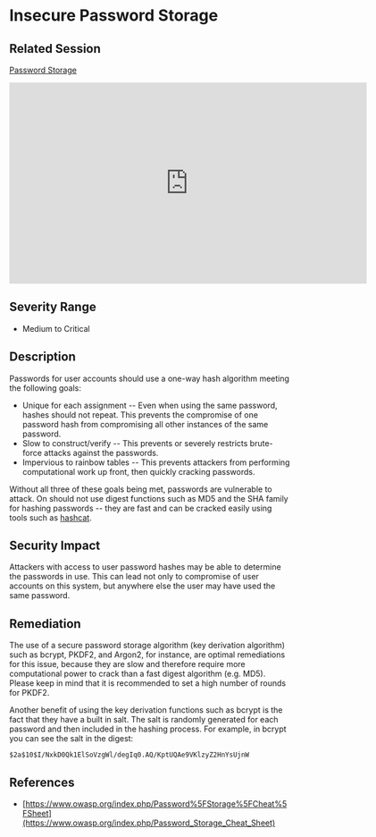 Insecure Password Storage
=========================

Related Session
---------------

[Password Storage](../sessions/password_storage.md)

<iframe id="ytplayer" type="text/html" width="640" height="360" src="https://www.youtube-nocookie.com/embed/xZ5cxxllgP8?rel=0&autoplay=0&origin=https://hacker101.com" frameborder="0"></iframe>

Severity Range
--------------

- Medium to Critical

Description
-----------

Passwords for user accounts should use a one-way hash algorithm meeting the following goals:

- Unique for each assignment -- Even when using the same password, hashes should not repeat.  This prevents the compromise of one password hash from compromising all other instances of the same password.
- Slow to construct/verify -- This prevents or severely restricts brute-force attacks against the passwords.
- Impervious to rainbow tables -- This prevents attackers from performing computational work up front, then quickly cracking passwords.

Without all three of these goals being met, passwords are vulnerable to attack.  On should not use digest functions such as MD5 and the SHA family for hashing passwords -- they are fast and can be cracked easily using tools such as [hashcat](https://hashcat.net/hashcat/).

Security Impact
---------------

Attackers with access to user password hashes may be able to determine the passwords in use.  This can lead not only to compromise of user accounts on this system, but anywhere else the user may have used the same password.

Remediation
-----------

The use of a secure password storage algorithm (key derivation algorithm) such as bcrypt, PKDF2, and Argon2, for instance, are optimal remediations for this issue, because they are slow and therefore require more computational power to crack than a fast digest algorithm (e.g. MD5).  Please keep in mind that it is recommended to set a high number of rounds for PKDF2.

Another benefit of using the key derivation functions such as bcrypt is the fact that they have a built in salt.  The salt is randomly generated for each password and then included in the hashing process.  For example, in bcrypt you can see the salt in the digest:

```
$2a$10$I/NxkD0Qk1ElSoVzgWl/degIq0.AQ/KptUQAe9VKlzyZ2HnYsUjnW
```

References
----------

- [https://www.owasp.org/index.php/Password%5FStorage%5FCheat%5FSheet](https://www.owasp.org/index.php/Password_Storage_Cheat_Sheet)

